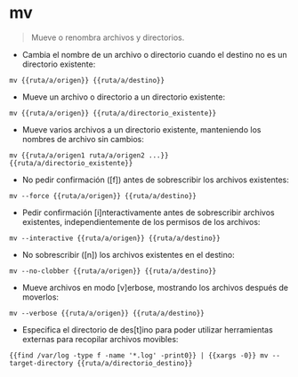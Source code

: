 # mv

> Mueve o renombra archivos y directorios.

- Cambia el nombre de un archivo o directorio cuando el destino no es un directorio existente:

`mv {{ruta/a/origen}} {{ruta/a/destino}}`

- Mueve un archivo o directorio a un directorio existente:

`mv {{ruta/a/origen}} {{ruta/a/directorio_existente}}`

- Mueve varios archivos a un directorio existente, manteniendo los nombres de archivo sin cambios:

`mv {{ruta/a/origen1 ruta/a/origen2 ...}} {{ruta/a/directorio_existente}}`

- No pedir confirmación ([f]) antes de sobrescribir los archivos existentes:

`mv --force {{ruta/a/origen}} {{ruta/a/destino}}`

- Pedir confirmación [i]nteractivamente antes de sobrescribir archivos existentes, independientemente de los permisos de los archivos:

`mv --interactive {{ruta/a/origen}} {{ruta/a/destino}}`

- No sobrescribir ([n]) los archivos existentes en el destino:

`mv --no-clobber {{ruta/a/origen}} {{ruta/a/destino}}`

- Mueve archivos en modo [v]erbose, mostrando los archivos después de moverlos:

`mv --verbose {{ruta/a/origen}} {{ruta/a/destino}}`

- Especifica el directorio de des[t]ino para poder utilizar herramientas externas para recopilar archivos movibles:

`{{find /var/log -type f -name '*.log' -print0}} | {{xargs -0}} mv --target-directory {{ruta/a/directorio_destino}}`
